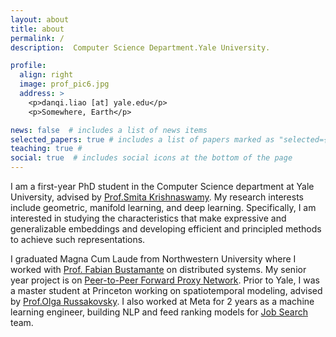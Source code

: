 ```yaml
---
layout: about
title: about
permalink: /
description:  Computer Science Department.Yale University.

profile:
  align: right
  image: prof_pic6.jpg
  address: >
    <p>danqi.liao [at] yale.edu</p>
    <p>Somewhere, Earth</p>

news: false  # includes a list of news items
selected_papers: true # includes a list of papers marked as "selected={true}"
teaching: true #
social: true  # includes social icons at the bottom of the page
---
```


I am a first-year PhD student in the Computer Science department at Yale University, advised by [Prof.Smita Krishnaswamy](https://krishnaswamylab.org/). My research interests include geometric, manifold learning, and deep learning. Specifically, I am interested in studying the characteristics that make expressive and generalizable embeddings and developing efficient and principled methods to achieve such representations. 

I graduated Magna Cum Laude from Northwestern University where I worked with [Prof. Fabian Bustamante](https://users.cs.northwestern.edu/~fabianb/) on distributed systems. My senior year project is on [Peer-to-Peer Forward Proxy Network](https://github.com/Danqi7/p2p_proxy). Prior to Yale, I was a master student at Princeton working on spatiotemporal modeling, advised by [Prof.Olga Russakovsky](https://www.cs.princeton.edu/~olgarus/). I also worked at Meta for 2 years as a machine learning engineer,  building NLP and feed ranking models for [Job Search](https://www.facebook.com/jobs/) team.